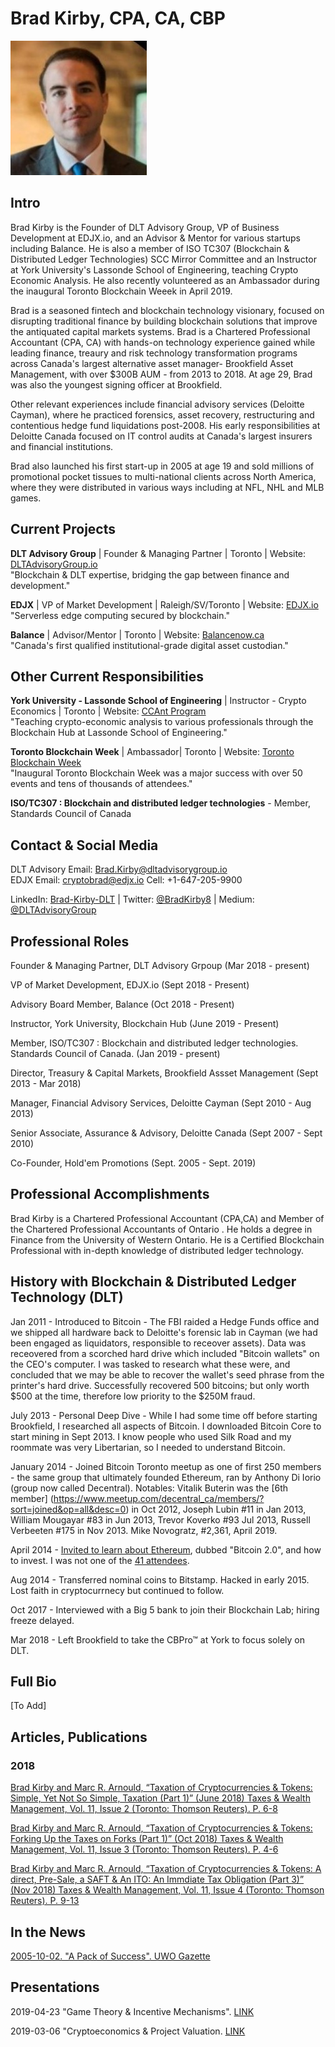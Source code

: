 # Brad Kirby, CPA, CA, CBP  

![AAW](https://github.com/bradkirby85/bio/blob/master/Pics/BradKirby2.jpg)  

## Intro

Brad Kirby is the Founder of DLT Advisory Group, VP of Business Development at EDJX.io, and an Advisor & Mentor for various startups including Balance. He is also a member of ISO TC307 (Blockchain & Distributed Ledger Technologies) SCC Mirror Committee and an Instructor at York University's Lassonde School of Engineering, teaching Crypto Economic Analysis. He also recently volunteered as an Ambassador during the inaugural Toronto Blockchain Weeek in April 2019. 

Brad is a seasoned fintech and blockchain technology visionary, focused on disrupting traditional finance by building blockchain solutions that improve the antiquated capital markets systems. Brad is a Chartered Professional Accountant (CPA, CA) with hands-on technology experience gained while leading finance, treaury and risk technology transformation programs across Canada's largest alternative asset manager- Brookfield Asset Management, with over $300B AUM - from 2013 to 2018. At age 29, Brad was also the youngest signing officer at Brookfield. 

Other relevant experiences include financial advisory services (Deloitte Cayman), where he practiced forensics, asset recovery, restructuring and contentious hedge fund liquidations post-2008. His early responsibilities at Deloitte Canada focused on IT control audits at Canada's largest insurers and financial institutions. 

Brad also launched his first start-up in 2005 at age 19 and sold millions of promotional pocket tissues to multi-national clients across North America, where they were distributed in various ways including at NFL, NHL and MLB games. 

## Current Projects

<b>DLT Advisory Group</b> | Founder & Managing Partner | Toronto | Website: [DLTAdvisoryGroup.io](https://dltadvisorygroup.io)  
"Blockchain & DLT expertise, bridging the gap between finance and development." 

<b>EDJX</b> | VP of Market Development | Raleigh/SV/Toronto | Website: [EDJX.io](https://edjx.io)  
"Serverless edge computing secured by blockchain."
  
<b>Balance</b> | Advisor/Mentor | Toronto | Website: [Balancenow.ca](https://balancenow.ca/custody)  
"Canada's first qualified institutional-grade digital asset custodian."

## Other Current Responsibilities

<b>York University - Lassonde School of Engineering</b> | Instructor - Crypto Economics | Toronto | Website: [CCAnt Program](https://theblockchainhub.com/ccant)  
"Teaching crypto-economic analysis to various professionals through the Blockchain Hub at Lassonde School of Engineering." 

<b>Toronto Blockchain Week</b> | Ambassador| Toronto | Website: [Toronto Blockchain Week](https://www.torontoblockchainweek.io/)  
"Inaugural Toronto Blockchain Week was a major success with over 50 events and tens of thousands of attendees."

<b>ISO/TC307 : Blockchain and distributed ledger technologies</b> - Member, Standards Council of Canada

## Contact & Social Media

DLT Advisory Email: [Brad.Kirby@dltadvisorygroup.io](mailto:brad.kirby@dltadvisorygroup.io)  
EDJX Email: [cryptobrad@edjx.io](mailto:brad@edjx.io)
Cell: +1-647-205-9900

LinkedIn: [Brad-Kirby-DLT](https://LinkedIn.com/in/brad-kirby-dlt) | Twitter: [@BradKirby8](https://twitter.com/bradkirby8) | Medium:  [@DLTAdvisoryGroup](https://medium.com/@dltadvisorygroup) 

## Professional Roles

Founder & Managing Partner, DLT Advisory Grpoup (Mar 2018 - present)

VP of Market Development, EDJX.io (Sept 2018 - Present)

Advisory Board Member, Balance (Oct 2018 - Present)

Instructor, York University, Blockchain Hub (June 2019 - Present)

Member, ISO/TC307 : Blockchain and distributed ledger technologies. Standards Council of Canada. (Jan 2019 - present)

Director, Treasury & Capital Markets, Brookfield Assset Management (Sept 2013 - Mar 2018)

Manager, Financial Advisory Services, Deloitte Cayman (Sept 2010 - Aug 2013)

Senior Associate, Assurance & Advisory, Deloitte Canada (Sept 2007 - Sept 2010)

Co-Founder, Hold'em Promotions (Sept. 2005 - Sept. 2019)

## Professional Accomplishments

Brad Kirby is a Chartered Professional Accountant (CPA,CA) and Member of the Chartered Professional Accountants of Ontario <Canada>. He holds a degree in Finance from the University of Western Ontario. He is a Certified Blockchain Professional with in-depth knowledge of distributed ledger technology.
  
## History with Blockchain & Distributed Ledger Technology (DLT)

Jan 2011 - Introduced to Bitcoin - The FBI raided a Hedge Funds office and we shipped all hardware back to Deloitte's forensic lab in Cayman (we had been engaged as liquidators, responsible to receover assets). Data was receovered from a scorched hard drive which included "Bitcoin wallets" on the CEO's computer. I was tasked to research what these were, and concluded that we may be able to recover the wallet's seed phrase from the printer's hard drive. Successfully recovered 500 bitcoins; but only worth $500 at the time, therefore low priority to the $250M fraud. 

July 2013 - Personal Deep Dive - While I had some time off before starting Brookfield, I researched all aspects of Bitcoin. I downloaded Bitcoin Core to start mining in Sept 2013. I know people who used Silk Road and my roommate was very Libertarian, so I needed to understand Bitcoin.

January 2014 - Joined Bitcoin Toronto meetup as one of first 250 members - the same group that ultimately founded Ethereum, ran by Anthony Di Iorio (group now called Decentral). Notables: Vitalik Buterin was the [6th member] (https://www.meetup.com/decentral_ca/members/?sort=joined&op=all&desc=0) in Oct 2012, Joseph Lubin #11 in Jan 2013, William Mougayar #83 in Jun 2013, Trevor Koverko #93 Jul 2013, Russell Verbeeten #175 in Nov 2013. Mike Novogratz, #2,361, April 2019.

April 2014 - [Invited to learn about Ethereum](https://drive.google.com/open?id=16RAR44diKjdWF_VB2YP2xdHJHOdbUyGl), dubbed "Bitcoin 2.0", and how to invest. I was not one of the [41 attendees](https://www.meetup.com/ethereumtoronto/events/175700092/#).

Aug 2014 - Transferred nominal coins to Bitstamp. Hacked in early 2015. Lost faith in cryptocurrnecy but continued to follow.

Oct 2017 - Interviewed with a Big 5 bank to join their Blockchain Lab; hiring freeze delayed.

Mar 2018 - Left Brookfield to take the CBPro™ at York to focus solely on DLT.

## Full Bio

[To Add]


  
## Articles, Publications

### 2018
[Brad Kirby and Marc R. Arnould, “Taxation of Cryptocurrencies & Tokens: Simple, Yet Not So Simple, Taxation (Part 1)” (June 2018) Taxes & Wealth Management, Vol. 11, Issue 2 (Toronto: Thomson Reuters). P. 6-8](https://drive.google.com/open?id=1Y_TfVJQRkSUTx_d4XE8YZboO1Ci9JxbB)

[Brad Kirby and Marc R. Arnould, “Taxation of Cryptocurrencies & Tokens: Forking Up the Taxes on Forks (Part 1)” (Oct 2018) Taxes & Wealth Management, Vol. 11, Issue 3 (Toronto: Thomson Reuters). P. 4-6](https://drive.google.com/open?id=1pNwxWQ0HxM7fWj8RaHAegqmhoNsKTm_6)

[Brad Kirby and Marc R. Arnould, “Taxation of Cryptocurrencies & Tokens: A direct, Pre-Sale, a SAFT & An ITO: An Immdiate Tax Obligation (Part 3)” (Nov 2018) Taxes & Wealth Management, Vol. 11, Issue 4 (Toronto: Thomson Reuters). P. 9-13](https://drive.google.com/open?id=1hk9e7IbNdJZ1IxFb7wCHthGDemO6ojvx)
  
## In the News

[2005-10-02. "A Pack of Success". UWO Gazette](http://www.usc.uwo.ca/gazette/generate_campus.asp?day=20&month=10&year=2005)

## Presentations

2019-04-23 "Game Theory & Incentive Mechanisms". [LINK](https://drive.google.com/drive/folders/1baRSPo3Y-GgoUe7OFw8YrCZm53YZ5IFh)

2019-03-06 "Cryptoeconomics & Project Valuation. [LINK](https://www.facebook.com/1103384039761487/posts/1774967809269770?sfns=mo)




